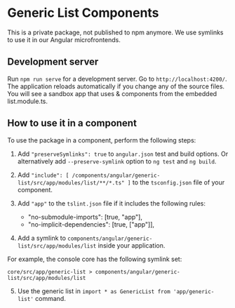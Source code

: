 # Generic List Components

This is a private package, not published to npm anymore. We use symlinks to use it in our Angular microfrontends.

## Development server

Run `npm run serve` for a development server. Go to `http://localhost:4200/`. The application reloads automatically if you change any of the source files.  
You will see a sandbox app that uses <y-generic-table> & <y-generic-list> components from the embedded list.module.ts.

## How to use it in a component

To use the package in a component, perform the following steps:

1. Add `"preserveSymlinks": true` to `angular.json` test and build options. Or alternatively add `--preserve-symlink` option to `ng test` and `ng build`. 

2. Add `"include": [ /components/angular/generic-list/src/app/modules/list/**/*.ts" ]` to  the `tsconfig.json` file of your component.

3. Add `"app"` to  the `tslint.json` file if it includes the following rules: 

   * "no-submodule-imports": [true, "app"],
   * "no-implicit-dependencies": [true, ["app"]],

4. Add a symlink to `components/angular/generic-list/src/app/modules/list` inside your application.  
 
For example, the console core has the following symlink set:

    core/src/app/generic-list > components/angular/generic-list/src/app/modules/list
    
5. Use the generic list in `import * as GenericList from 'app/generic-list'` command.
    


